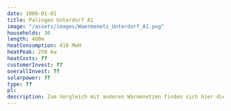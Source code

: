 ```yaml
---
date: 1000-01-01
title: Palingen Unterdorf A1
image: "/assets/images/Waermenetz_Unterdorf_A1.png"
households: 30
length: 400m
heatConsumption: 410 MwH
heatPeak: 250 kw
heatCosts: ??
customerInvest: ??
overallInvest: ??
solarpower: ??
type: ??
pl: 
description: Zum Vergleich mit anderen Wärmenetzen finden sich hier die Kennzahlen für ein Wärmenetz im Unterdorf. In den Wärmekosten ist die Tilgung der gesamten Investition bei allen Projekten bereits enthalten. Das heißt, der Anschlussnehmer zahlt nur noch den Wärmepreis sowie eventuell eine einmalige Anschlussgebühr oder Kapitaleinlage in die Betreibergesellschaft.
---
```

